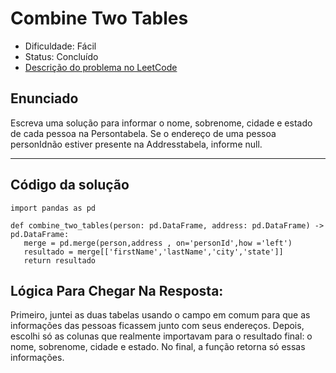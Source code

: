 # Combine Two Tables

- Dificuldade: Fácil
- Status: Concluído
- [Descrição do problema no LeetCode](https://leetcode.com/problems/combine-two-tables/description/)

## Enunciado
Escreva uma solução para informar o nome, sobrenome, cidade e estado de cada pessoa na Persontabela. Se o endereço de uma pessoa personIdnão estiver presente na Addresstabela, informe null.

---

## Código da solução

```
import pandas as pd

def combine_two_tables(person: pd.DataFrame, address: pd.DataFrame) -> pd.DataFrame:
   merge = pd.merge(person,address , on='personId',how ='left')
   resultado = merge[['firstName','lastName','city','state']]
   return resultado
```
## Lógica Para Chegar Na Resposta:

Primeiro, juntei as duas tabelas usando o campo em comum para que as informações das pessoas ficassem junto com seus endereços.
Depois, escolhi só as colunas que realmente importavam para o resultado final: o nome, sobrenome, cidade e estado.
No final, a função retorna só essas informações.
